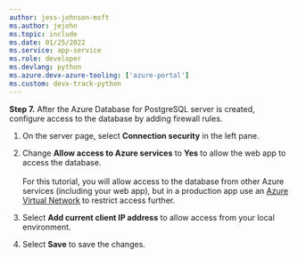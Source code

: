 ```yaml
---
author: jess-johnson-msft
ms.author: jejohn
ms.topic: include
ms.date: 01/25/2022
ms.service: app-service
ms.role: developer
ms.devlang: python
ms.azure.devx-azure-tooling: ['azure-portal']
ms.custom: devx-track-python
---
```


**Step 7.** After the Azure Database for PostgreSQL server is created, configure access to the database by adding firewall rules.

1. On the server page, select **Connection security** in the left pane.

1. Change **Allow access to Azure services** to **Yes** to allow the web app to access the database.
<br/><br/>
For this tutorial, you will allow access to the database from other Azure services (including your web app), but in a production app use an [Azure Virtual Network](/azure/virtual-network/virtual-networks-overview) to restrict access further.

1. Select **Add current client IP address** to allow access from your local environment.

1. Select **Save** to save the changes.